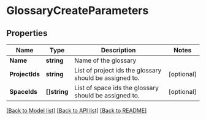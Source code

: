 # GlossaryCreateParameters

## Properties

Name | Type | Description | Notes
------------ | ------------- | ------------- | -------------
**Name** | **string** | Name of the glossary | 
**ProjectIds** | **string** | List of project ids the glossary should be assigned to. | [optional] 
**SpaceIds** | **[]string** | List of space ids the glossary should be assigned to. | [optional] 

[[Back to Model list]](../README.md#documentation-for-models) [[Back to API list]](../README.md#documentation-for-api-endpoints) [[Back to README]](../README.md)


